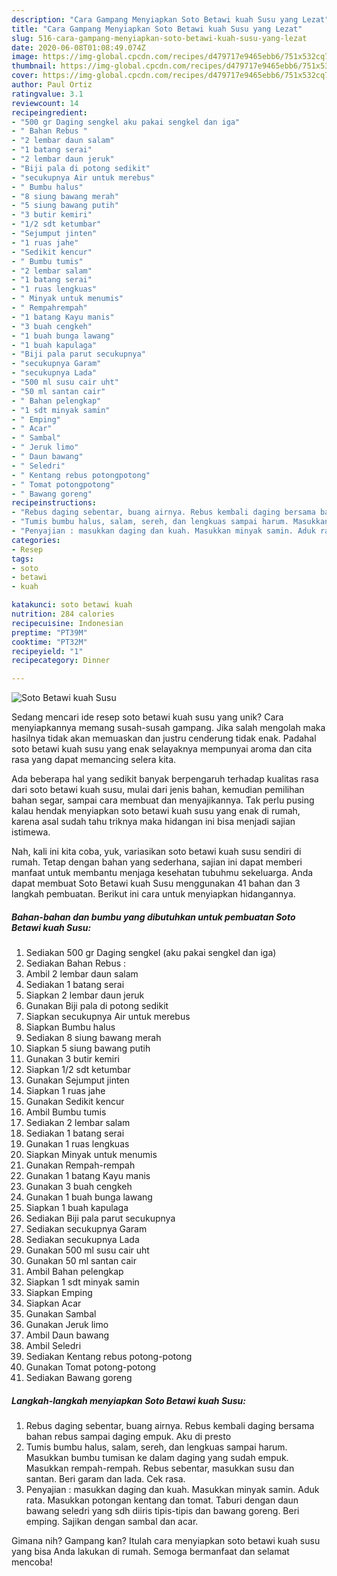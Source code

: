 ```yaml
---
description: "Cara Gampang Menyiapkan Soto Betawi kuah Susu yang Lezat"
title: "Cara Gampang Menyiapkan Soto Betawi kuah Susu yang Lezat"
slug: 516-cara-gampang-menyiapkan-soto-betawi-kuah-susu-yang-lezat
date: 2020-06-08T01:08:49.074Z
image: https://img-global.cpcdn.com/recipes/d479717e9465ebb6/751x532cq70/soto-betawi-kuah-susu-foto-resep-utama.jpg
thumbnail: https://img-global.cpcdn.com/recipes/d479717e9465ebb6/751x532cq70/soto-betawi-kuah-susu-foto-resep-utama.jpg
cover: https://img-global.cpcdn.com/recipes/d479717e9465ebb6/751x532cq70/soto-betawi-kuah-susu-foto-resep-utama.jpg
author: Paul Ortiz
ratingvalue: 3.1
reviewcount: 14
recipeingredient:
- "500 gr Daging sengkel aku pakai sengkel dan iga"
- " Bahan Rebus "
- "2 lembar daun salam"
- "1 batang serai"
- "2 lembar daun jeruk"
- "Biji pala di potong sedikit"
- "secukupnya Air untuk merebus"
- " Bumbu halus"
- "8 siung bawang merah"
- "5 siung bawang putih"
- "3 butir kemiri"
- "1/2 sdt ketumbar"
- "Sejumput jinten"
- "1 ruas jahe"
- "Sedikit kencur"
- " Bumbu tumis"
- "2 lembar salam"
- "1 batang serai"
- "1 ruas lengkuas"
- " Minyak untuk menumis"
- " Rempahrempah"
- "1 batang Kayu manis"
- "3 buah cengkeh"
- "1 buah bunga lawang"
- "1 buah kapulaga"
- "Biji pala parut secukupnya"
- "secukupnya Garam"
- "secukupnya Lada"
- "500 ml susu cair uht"
- "50 ml santan cair"
- " Bahan pelengkap"
- "1 sdt minyak samin"
- " Emping"
- " Acar"
- " Sambal"
- " Jeruk limo"
- " Daun bawang"
- " Seledri"
- " Kentang rebus potongpotong"
- " Tomat potongpotong"
- " Bawang goreng"
recipeinstructions:
- "Rebus daging sebentar, buang airnya. Rebus kembali daging bersama bahan rebus sampai daging empuk. Aku di presto"
- "Tumis bumbu halus, salam, sereh, dan lengkuas sampai harum. Masukkan bumbu tumisan ke dalam daging yang sudah empuk. Masukkan rempah-rempah. Rebus sebentar, masukkan susu dan santan. Beri garam dan lada. Cek rasa."
- "Penyajian : masukkan daging dan kuah. Masukkan minyak samin. Aduk rata. Masukkan potongan kentang dan tomat. Taburi dengan daun bawang seledri yang sdh diiris tipis-tipis dan bawang goreng. Beri emping. Sajikan dengan sambal dan acar."
categories:
- Resep
tags:
- soto
- betawi
- kuah

katakunci: soto betawi kuah 
nutrition: 284 calories
recipecuisine: Indonesian
preptime: "PT39M"
cooktime: "PT32M"
recipeyield: "1"
recipecategory: Dinner

---
```



![Soto Betawi kuah Susu](https://img-global.cpcdn.com/recipes/d479717e9465ebb6/751x532cq70/soto-betawi-kuah-susu-foto-resep-utama.jpg)

Sedang mencari ide resep soto betawi kuah susu yang unik? Cara menyiapkannya memang susah-susah gampang. Jika salah mengolah maka hasilnya tidak akan memuaskan dan justru cenderung tidak enak. Padahal soto betawi kuah susu yang enak selayaknya mempunyai aroma dan cita rasa yang dapat memancing selera kita.

Ada beberapa hal yang sedikit banyak berpengaruh terhadap kualitas rasa dari soto betawi kuah susu, mulai dari jenis bahan, kemudian pemilihan bahan segar, sampai cara membuat dan menyajikannya. Tak perlu pusing kalau hendak menyiapkan soto betawi kuah susu yang enak di rumah, karena asal sudah tahu triknya maka hidangan ini bisa menjadi sajian istimewa.




Nah, kali ini kita coba, yuk, variasikan soto betawi kuah susu sendiri di rumah. Tetap dengan bahan yang sederhana, sajian ini dapat memberi manfaat untuk membantu menjaga kesehatan tubuhmu sekeluarga. Anda dapat membuat Soto Betawi kuah Susu menggunakan 41 bahan dan 3 langkah pembuatan. Berikut ini cara untuk menyiapkan hidangannya.

<!--inarticleads1-->

##### Bahan-bahan dan bumbu yang dibutuhkan untuk pembuatan Soto Betawi kuah Susu:

1. Sediakan 500 gr Daging sengkel (aku pakai sengkel dan iga)
1. Sediakan  Bahan Rebus :
1. Ambil 2 lembar daun salam
1. Sediakan 1 batang serai
1. Siapkan 2 lembar daun jeruk
1. Gunakan Biji pala di potong sedikit
1. Siapkan secukupnya Air untuk merebus
1. Siapkan  Bumbu halus
1. Sediakan 8 siung bawang merah
1. Siapkan 5 siung bawang putih
1. Gunakan 3 butir kemiri
1. Siapkan 1/2 sdt ketumbar
1. Gunakan Sejumput jinten
1. Siapkan 1 ruas jahe
1. Gunakan Sedikit kencur
1. Ambil  Bumbu tumis
1. Sediakan 2 lembar salam
1. Sediakan 1 batang serai
1. Gunakan 1 ruas lengkuas
1. Siapkan  Minyak untuk menumis
1. Gunakan  Rempah-rempah
1. Gunakan 1 batang Kayu manis
1. Gunakan 3 buah cengkeh
1. Gunakan 1 buah bunga lawang
1. Siapkan 1 buah kapulaga
1. Sediakan Biji pala parut secukupnya
1. Sediakan secukupnya Garam
1. Sediakan secukupnya Lada
1. Gunakan 500 ml susu cair uht
1. Gunakan 50 ml santan cair
1. Ambil  Bahan pelengkap
1. Siapkan 1 sdt minyak samin
1. Siapkan  Emping
1. Siapkan  Acar
1. Gunakan  Sambal
1. Gunakan  Jeruk limo
1. Ambil  Daun bawang
1. Ambil  Seledri
1. Sediakan  Kentang rebus potong-potong
1. Gunakan  Tomat potong-potong
1. Sediakan  Bawang goreng




<!--inarticleads2-->

##### Langkah-langkah menyiapkan Soto Betawi kuah Susu:

1. Rebus daging sebentar, buang airnya. Rebus kembali daging bersama bahan rebus sampai daging empuk. Aku di presto
1. Tumis bumbu halus, salam, sereh, dan lengkuas sampai harum. Masukkan bumbu tumisan ke dalam daging yang sudah empuk. Masukkan rempah-rempah. Rebus sebentar, masukkan susu dan santan. Beri garam dan lada. Cek rasa.
1. Penyajian : masukkan daging dan kuah. Masukkan minyak samin. Aduk rata. Masukkan potongan kentang dan tomat. Taburi dengan daun bawang seledri yang sdh diiris tipis-tipis dan bawang goreng. Beri emping. Sajikan dengan sambal dan acar.




Gimana nih? Gampang kan? Itulah cara menyiapkan soto betawi kuah susu yang bisa Anda lakukan di rumah. Semoga bermanfaat dan selamat mencoba!
